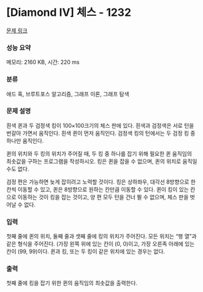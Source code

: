 # [Diamond IV] 체스 - 1232 

[문제 링크](https://www.acmicpc.net/problem/1232) 

### 성능 요약

메모리: 2160 KB, 시간: 220 ms

### 분류

애드 혹, 브루트포스 알고리즘, 그래프 이론, 그래프 탐색

### 문제 설명

<p>흰색 퀸과 두 검정색 킹이 100×100크기의 체스 판에 있다. 흰색과 검정색은 서로 턴을 번갈아 가면서 움직인다. 흰색 퀸이 먼저 움직인다. 검정색 킹의 턴에서는 두 검정 킹 중 하나만 움직인다.</p>

<p>퀸의 위치와 두 킹의 위치가 주어질 때, 두 킹 중 하나를 잡기 위해 필요한 퀸 움직임의 최솟값을 구하는 프로그램을 작성하시오. 킹은 퀸을 잡을 수 없으며, 퀸의 위치로 움직일 수도 없다.</p>

<p>검정 편은 가능하면 늦게 잡히려고 노력할 것이다. 킹은 상하좌우, 대각선 8방향으로 한 칸씩 이동할 수 있고, 퀸은 8방향으로 원하는 칸만큼 이동할 수 있다. 퀸이 킹이 있는 칸으로 이동하는 것이 킹을 잡는 것이고, 양 편 모두 턴을 건너 뛸 수 없으며, 체스 판을 벗어날 수 없다.</p>

### 입력 

 <p>첫째 줄에 퀸의 위치, 둘째 줄과 셋째 줄에 킹의 위치가 주어진다. 모든 위치는 “행 열”과 같은 형식을 주어진다. (가장 왼쪽 위에 있는 칸이 (0, 0)이고, 가장 오른족 아래에 있는 칸이 (99, 99)이다. 퀸과 킹, 또는 두 킹이 같은 위치에 있는 경우는 없다.</p>

### 출력 

 <p>첫째 줄에 킹을 잡기 위한 퀸의 움직임의 최솟값을 출력한다.</p>

